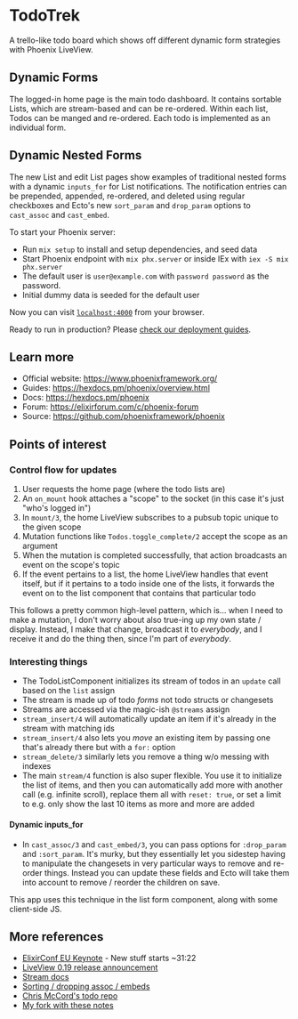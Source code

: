 # TodoTrek

A trello-like todo board which shows off different dynamic form strategies with Phoenix LiveView.

## Dynamic Forms

The logged-in home page is the main todo dashboard. It contains sortable Lists, which are stream-based and can be re-ordered. Within each list, Todos can be manged and re-ordered. Each todo is implemented as an individual form.

## Dynamic Nested Forms

The new List and edit List pages show examples of traditional nested forms with a dynamic `inputs_for` for List notifications. The notification entries can be prepended, appended, re-ordered, and deleted using regular checkboxes and Ecto's new `sort_param` and `drop_param` options to `cast_assoc` and `cast_embed`.

To start your Phoenix server:

  * Run `mix setup` to install and setup dependencies, and seed data
  * Start Phoenix endpoint with `mix phx.server` or inside IEx with `iex -S mix phx.server`
  * The default user is `user@example.com` with `password password` as the password.
  * Initial dummy data is seeded for the default user

Now you can visit [`localhost:4000`](http://localhost:4000) from your browser.

Ready to run in production? Please [check our deployment guides](https://hexdocs.pm/phoenix/deployment.html).

## Learn more

  * Official website: https://www.phoenixframework.org/
  * Guides: https://hexdocs.pm/phoenix/overview.html
  * Docs: https://hexdocs.pm/phoenix
  * Forum: https://elixirforum.com/c/phoenix-forum
  * Source: https://github.com/phoenixframework/phoenix


## Points of interest

### Control flow for updates
1. User requests the home page (where the todo lists are)
1. An `on_mount` hook attaches a "scope" to the socket (in this case it's just "who's logged in")
1. In `mount/3`, the home LiveView subscribes to a pubsub topic unique to the given scope
1. Mutation functions like `Todos.toggle_complete/2` accept the scope as an argument
1. When the mutation is completed successfully, that action broadcasts an event on the scope's topic
1. If the event pertains to a list, the home LiveView handles that event itself, but if it pertains to a todo inside one of the lists, it forwards the event on to the list component that contains that particular todo

This follows a pretty common high-level pattern, which is... when I need to make a mutation, I don't worry about also true-ing up my own state / display. Instead, I make that change, broadcast it to _everybody_, and I receive it and do the thing then, since I'm part of _everybody_.


### Interesting things
- The TodoListComponent initializes its stream of todos in an `update` call based on the `list` assign
- The stream is made up of todo _forms_ not todo structs or changesets
- Streams are accessed via the magic-ish `@streams` assign
- `stream_insert/4` will automatically update an item if it's already in the stream with matching ids
- `stream_insert/4` also lets you _move_ an existing item by passing one that's already there but with a `for:` option
- `stream_delete/3` similarly lets you remove a thing w/o messing with indexes
- The main `stream/4` function is also super flexible. You use it to initialize the list of items, and then you can automatically add more with another call (e.g. infinite scroll), replace them all with `reset: true`, or set a limit to e.g. only show the last 10 items as more and more are added


#### Dynamic inputs_for
- In `cast_assoc/3` and `cast_embed/3`, you can pass options for `:drop_param` and `:sort_param`. It's murky, but they essentially let you sidestep having to manipulate the changesets in very particular ways to remove and re-order things. Instead you can update these fields and Ecto will take them into account to remove / reorder the children on save.

This app uses this technique in the list form component, along with some client-side JS.


## More references
- [ElixirConf EU Keynote](https://www.youtube.com/watch?v=FADQAnq0RpA) - New stuff starts ~31:22
- [LiveView 0.19 release announcement](https://phoenixframework.org/blog/phoenix-liveview-0.19-released)
- [Stream docs](https://hexdocs.pm/phoenix_live_view/Phoenix.LiveView.html#stream/4)
- [Sorting / dropping assoc / embeds](https://hexdocs.pm/ecto/Ecto.Changeset.html#cast_assoc/3-partial-changes-for-many-style-associations)
- [Chris McCord's todo repo](https://github.com/chrismccord/todo_trek)
- [My fork with these notes](https://github.com/grossvogel/todo_trek)
